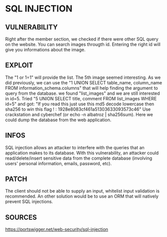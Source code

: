 # SQL INJECTION

## VULNERABILITY
Right after the member section, we checked if there were other SQL query on the website. You can search images througth id. Entering the right id will give you informations about the image.

## EXPLOIT
The "1 or 1=1" will provide the list. The 5th image seemed interesting. As we did previously, we can use the "1 UNION SELECT table_name, column_name FROM information_schema.columns" that will help finding the argument to query from the database. we found "list_images" and we are still interested in id=5. Tried "5 UNION SELECT title, comment FROM list_images WHERE id=5" and got:
"If you read this just use this md5 decode lowercase then sha256 to win this flag ! : 1928e8083cf461a51303633093573c46"
Use crackstation and cyberchef (or echo -n albatroz | sha256sum).
Here we could dump the database from the web application. 

## INFOS
SQL injection allows an attacker to interfere with the queries that an application makes to its database.
With this vulnerability, an attacker could read/delete/insert sensitive data from the complete database (involving users' personal information, emails, password, etc).

## PATCH
The client should not be able to supply an input, whitelist input validation is recommended.
An other solution would be to use an ORM that will natively prevent SQL injections.

## SOURCES
https://portswigger.net/web-security/sql-injection
